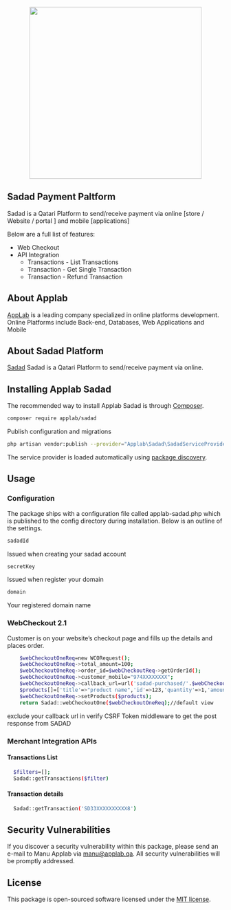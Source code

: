 <p align="center"><a href="https://applab.qa" target="_blank"><img src="https://applab.qa/wp-content/uploads/2020/11/page-logo.svg" width="400"></a></p>

<p align="center"></p>

## Sadad Payment Paltform
Sadad is a Qatari Platform to send/receive payment via online [store / Website / portal ] and mobile [applications]

Below are a full list of features:
- Web Checkout
- API Integration
    - Transactions - List Transactions 
    - Transaction - Get Single Transaction
    - Transaction - Refund Transaction

## About Applab

[AppLab](https://applab.qa/contact-us) is a leading company specialized in online platforms development. Online Platforms include Back-end, Databases, Web Applications and Mobile

## About Sadad Platform

[Sadad](https://developer.sadad.qa/) Sadad is a Qatari Platform to send/receive payment via online.

## Installing Applab Sadad

The recommended way to install Applab Sadad is through
[Composer](https://getcomposer.org/).

```bash
composer require applab/sadad
```
Publish configuration and migrations
```bash
php artisan vendor:publish --provider="Applab\Sadad\SadadServiceProvider"
```

The service provider is loaded automatically using [package discovery](https://laravel.com/docs/5.7/packages#package-discovery).
## Usage

### Configuration
The package ships with a configuration file called applab-sadad.php which is published to the config directory during installation. Below is an outline of the settings.
```bash
sadadId 
```
Issued when creating your sadad account
```bash
secretKey
```
Issued when register your domain
```bash
domain
```
Your registered domain name
### WebCheckout 2.1
Customer is on your website’s checkout page and fills up the details and places order.
```bash
    $webCheckoutOneReq=new WCORequest();     
    $webCheckoutOneReq->total_amount=100;
    $webCheckoutOneReq->order_id=$webCheckoutReq->getOrderId();
    $webCheckoutOneReq->customer_mobile="974XXXXXXXX";
    $webCheckoutOneReq->callback_url=url('sadad-purchased/'.$webCheckoutReq->order_id);      
    $products[]=['title'=>"product name",'id'=>123,'quantity'=>1,'amount'=>1,'type'=>'line_item'];
    $webCheckoutOneReq->setProducts($products);
    return Sadad::webCheckoutOne($webCheckoutOneReq);//default view
```
exclude your callback url in verify CSRF Token middleware to get the post response from SADAD
### Merchant Integration APIs
#### Transactions List
```bash
  $filters=[];
  Sadad::getTransactions($filter)
```
#### Transaction details
```bash
  Sadad::getTransaction('SD33XXXXXXXXXX8')
```
## Security Vulnerabilities

If you discover a security vulnerability within this package, please send an e-mail to Manu Applab via [manu@applab.qa](mailto:manu@applab.qa). All security vulnerabilities will be promptly addressed.

## License

This package is open-sourced software licensed under the [MIT license](https://opensource.org/licenses/MIT).
